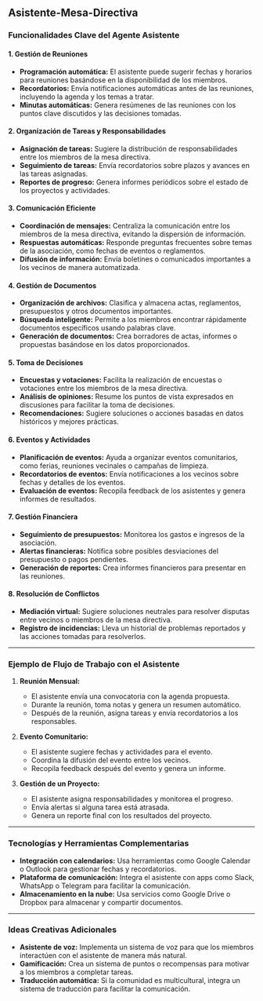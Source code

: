 ## Asistente-Mesa-Directiva

### **Funcionalidades Clave del Agente Asistente**

#### 1. **Gestión de Reuniones**
   - **Programación automática:** El asistente puede sugerir fechas y horarios para reuniones basándose en la disponibilidad de los miembros.
   - **Recordatorios:** Envía notificaciones automáticas antes de las reuniones, incluyendo la agenda y los temas a tratar.
   - **Minutas automáticas:** Genera resúmenes de las reuniones con los puntos clave discutidos y las decisiones tomadas.

#### 2. **Organización de Tareas y Responsabilidades**
   - **Asignación de tareas:** Sugiere la distribución de responsabilidades entre los miembros de la mesa directiva.
   - **Seguimiento de tareas:** Envía recordatorios sobre plazos y avances en las tareas asignadas.
   - **Reportes de progreso:** Genera informes periódicos sobre el estado de los proyectos y actividades.

#### 3. **Comunicación Eficiente**
   - **Coordinación de mensajes:** Centraliza la comunicación entre los miembros de la mesa directiva, evitando la dispersión de información.
   - **Respuestas automáticas:** Responde preguntas frecuentes sobre temas de la asociación, como fechas de eventos o reglamentos.
   - **Difusión de información:** Envía boletines o comunicados importantes a los vecinos de manera automatizada.

#### 4. **Gestión de Documentos**
   - **Organización de archivos:** Clasifica y almacena actas, reglamentos, presupuestos y otros documentos importantes.
   - **Búsqueda inteligente:** Permite a los miembros encontrar rápidamente documentos específicos usando palabras clave.
   - **Generación de documentos:** Crea borradores de actas, informes o propuestas basándose en los datos proporcionados.

#### 5. **Toma de Decisiones**
   - **Encuestas y votaciones:** Facilita la realización de encuestas o votaciones entre los miembros de la mesa directiva.
   - **Análisis de opiniones:** Resume los puntos de vista expresados en discusiones para facilitar la toma de decisiones.
   - **Recomendaciones:** Sugiere soluciones o acciones basadas en datos históricos y mejores prácticas.

#### 6. **Eventos y Actividades**
   - **Planificación de eventos:** Ayuda a organizar eventos comunitarios, como ferias, reuniones vecinales o campañas de limpieza.
   - **Recordatorios de eventos:** Envía notificaciones a los vecinos sobre fechas y detalles de los eventos.
   - **Evaluación de eventos:** Recopila feedback de los asistentes y genera informes de resultados.

#### 7. **Gestión Financiera**
   - **Seguimiento de presupuestos:** Monitorea los gastos e ingresos de la asociación.
   - **Alertas financieras:** Notifica sobre posibles desviaciones del presupuesto o pagos pendientes.
   - **Generación de reportes:** Crea informes financieros para presentar en las reuniones.

#### 8. **Resolución de Conflictos**
   - **Mediación virtual:** Sugiere soluciones neutrales para resolver disputas entre vecinos o miembros de la mesa directiva.
   - **Registro de incidencias:** Lleva un historial de problemas reportados y las acciones tomadas para resolverlos.

---

### **Ejemplo de Flujo de Trabajo con el Asistente**

1. **Reunión Mensual:**
   - El asistente envía una convocatoria con la agenda propuesta.
   - Durante la reunión, toma notas y genera un resumen automático.
   - Después de la reunión, asigna tareas y envía recordatorios a los responsables.

2. **Evento Comunitario:**
   - El asistente sugiere fechas y actividades para el evento.
   - Coordina la difusión del evento entre los vecinos.
   - Recopila feedback después del evento y genera un informe.

3. **Gestión de un Proyecto:**
   - El asistente asigna responsabilidades y monitorea el progreso.
   - Envía alertas si alguna tarea está atrasada.
   - Genera un reporte final con los resultados del proyecto.

---

### **Tecnologías y Herramientas Complementarias**
- **Integración con calendarios:** Usa herramientas como Google Calendar o Outlook para gestionar fechas y recordatorios.
- **Plataforma de comunicación:** Integra el asistente con apps como Slack, WhatsApp o Telegram para facilitar la comunicación.
- **Almacenamiento en la nube:** Usa servicios como Google Drive o Dropbox para almacenar y compartir documentos.

---

### **Ideas Creativas Adicionales**
- **Asistente de voz:** Implementa un sistema de voz para que los miembros interactúen con el asistente de manera más natural.
- **Gamificación:** Crea un sistema de puntos o recompensas para motivar a los miembros a completar tareas.
- **Traducción automática:** Si la comunidad es multicultural, integra un sistema de traducción para facilitar la comunicación.
